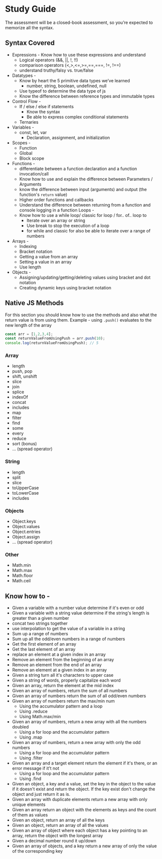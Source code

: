 # Study Guide

The assessment will be a closed-book assessment, so you’re expected to memorize all the syntax.

## Syntax Covered

- Expressions - Know how to use these expressions and understand 
    - Logical operators (&&, ||, !, !!)
    - comparison operators (<,>,<=,>=,==,===, !=, !==)
    - understand truthy/falsy vs. true/false
- Datatypes - 
    - Know by heart the 5 primitive data types we’ve learned 
        - number, string, boolean, undefined, null
    - Use typeof to determine the data type of js 
    - Know the difference between reference types and immutable types
- Control Flow - 
    - If / else / else if statements
        - Know the syntax
        - Be able to express complex conditional statements
    - Ternaries
- Variables - 
    - const, let, var
        - Declaration, assignment, and initialization
- Scopes -
    - Function
    - Global
    - Block scope
- Functions - 
    - differentiate  between a function declaration and a function invocation/call
    - Know how to use and explain the difference between Parameters / Arguments
    - know the difference between input (arguments) and output (the function's `return` value)
    - Higher order functions and callbacks
    - Understand the difference between returning from a function and console logging in a function
Loops - 
    - Know how to use a while loop/ classic for loop / for.. of.. loop to  
        - Iterate over an array or string 
        - Use break to stop the execution of a loop
        - for while and classic for also be able to iterate over a range of numbers
- Arrays - 
    - Indexing
    - Bracket notation
    - Getting a value from an array
    - Setting a value in an array
    - Use length 
- Objects -
    - Assigning/updating/getting/deleting values using bracket and dot notation
    - Creating dynamic keys using bracket notation

## Native JS Methods

For this section you should know how to use the methods and also what the return value is from using them. Example - using `.push()` evaluates to the new length of the array

```js
const arr = [1,2,3,4];
const returnValueFromUsingPush = arr.push(10);
console.log(returnValueFromUsingPush); // 5
```

### Array

- length
- push, pop
- shift, unshift
- slice
- join
- splice
- indexOf
- concat
- includes
- map
- filter
- find
- some
- every
- reduce
- sort (bonus)
- ... (spread operator)

### String

- length
- split
- slice
- toUpperCase
- toLowerCase
- includes

### Objects

- Object.keys
- Object.values
- Object.entries
- Object.assign
- ... (spread operator)

### Other

- Math.min
- Math.max
- Math.floor
- Math.ceil

## Know how to - 

- Given a variable with a number value determine if it's even or odd
- Given a variable with a string value determine if the string's length is greater than a given number
- concat two strings together
- use interpolation to get the value of a variable in a string
- Sum up a range of numbers
- Sum up all the odd/even numbers in a range of numbers
- Get the first element of an array
- Get the last element of an array
- replace an element at a given index in an array
- Remove an element from the beginning of an array
- Remove an element from the end of an array
- Remove an element at a given index in an array
- Given a string turn all it's characters to upper case
- Given a string of words, properly capitalize each word
- Given an array, return the element at the mid index
- Given an array of numbers, return the sum of all numbers
- Given an array of numbers return the sum of all odd/even numbers
- Given an array of numbers return the max/min num
    - Using the accumulator pattern and a loop
    - Using .reduce
    - Using Math.max/min
- Given an array of numbers, return a new array with all the numbers doubled
    - Using a for loop and the accumulator pattern
    - Using .map
- Given an array of numbers, return a new array with only the odd numbers
    - Using a for loop and the accumulator pattern
    - Using .filter
- Given an array and a target element return the element if it's there, or an error message if it't not
    - Using a for loop and the accumulator pattern
    - Using .find
- Given an object, a key and a value, set the key in the object to the value if it doesn't exist and return the object. If the key exist don't change the object and just return it as is.
- Given an array with duplicate elements return a new array with only unique elements
- Given an array return an object with the elements as keys and the count of them as values
- Given an object, return an array of all the keys
- Given an object, return an array of all the values
- Given an array of object where each object has a key pointing to an array, return the object with the longest array
- Given a decimal number round it up/down
- Given an array of objects, and a key return a new array of only the value of the corresponding key

